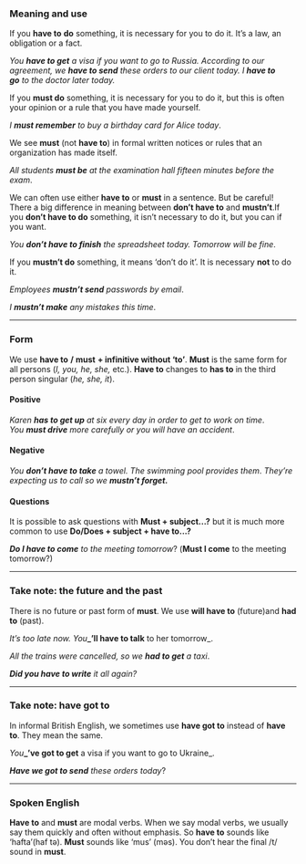 ### Meaning and use

If you **have to** **do** something, it is necessary for you to do it. It’s a law, an obligation or a fact.

_You **have to get** a visa if you want to go to Russia._
_According to our agreement, we **have to send** these orders to our client today._
_I **have to go** to the doctor later today._


If you **must do** something, it is necessary for you to do it, but this is often your opinion or a rule that you have made yourself.

_I **must remember** to buy a birthday card for Alice today_.


We see **must** (not **have to**) in formal written notices or rules that an organization has made itself.

_All students **must be** at the examination hall fifteen minutes before the exam_.


We can often use either **have to** or **must** in a sentence. But be careful! There a big difference in meaning between **don’t have to** and **mustn’t**.If you **don’t have to do** something, it isn’t necessary to do it, but you can if you want.

_You **don’t have to finish** the spreadsheet today. Tomorrow will be fine_.


If you **mustn’t do** something, it means ‘don’t do it’. It is necessary **not** to do it.

_Employees **mustn’t send** passwords by email_.

_I **mustn’t make** any mistakes this time_.

---
### Form

We use **have to** **/** **must** **+ infinitive without ‘to’**. **Must** is the same form for all persons (_I, you, he, she,_ etc.). **Have to** changes to **has to** in the third person singular (_he, she, it_).

#### Positive
_Karen **has to get up** at six every day in order to get to work on time_.
_You **must drive** more carefully or you will have an accident_.

#### Negative
_You **don’t have to take** a towel. The swimming pool provides them_.
_They’re expecting us to call so we **mustn’t forget.**_

#### Questions
It is possible to ask questions with **Must + subject...?** but it is much more common to use **Do/Does + subject + have to...?**

_**Do I have to come** to the meeting tomorrow_? (**Must I come** to the meeting tomorrow?)

---
### Take note: the future and the past

There is no future or past form of **must**. We use **will have to** (future)and **had to** (past).

_It’s too late now. You_**_’ll have to talk** to her tomorrow_.

_All the trains were cancelled, so we **had to get** a taxi_.

_**Did you have to write** it all again?_

---
### Take note: have got to

In informal British English, we sometimes use **have got to** instead of **have to**. They mean the same.

_You_**_’ve got to get** a visa if you want to go to Ukraine_.

**_Have we got to send_** _these orders_ _today_?

---
### Spoken English

**Have to** and **must** are modal verbs. When we say modal verbs, we usually say them quickly and often without emphasis. So **have to** sounds like ‘hafta’(haf tə). **Must** sounds like ‘mus’ (məs). You don’t hear the final /t/ sound in **must**.